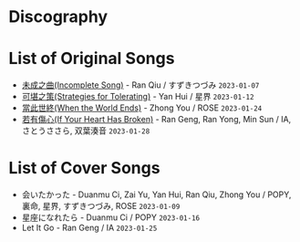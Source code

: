 
# Discography

# List of Original Songs

* [未成之曲(Incomplete Song)](./?page=songs/未成之曲) - Ran Qiu / すずきつづみ `2023-01-07`
* [可堪之策(Strategies for Tolerating)](./?page=songs/可堪之策) - Yan Hui / 星界 `2023-01-12`
* [當此世終(When the World Ends)](./?page=songs/當此世終) - Zhong You / ROSE `2023-01-24`
* [若有傷心(If Your Heart Has Broken)](./?page=songs/若有傷心) - Ran Geng, Ran Yong, Min Sun / IA, さとうささら, 双葉湊音 `2023-01-28`

# List of Cover Songs

* 会いたかった - Duanmu Ci, Zai Yu, Yan Hui, Ran Qiu, Zhong You / POPY, 裏命, 星界, すずきつづみ, ROSE `2023-01-09`
* 星座になれたら - Duanmu Ci / POPY `2023-01-16`
* Let It Go - Ran Geng / IA `2023-01-25`

